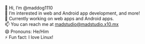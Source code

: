 👋 Hi, I’m @maddog1110  
👀 I’m interested in web and Android app development, and more!  
🌱 Currently working on web apps and Android apps.  
📫 You can reach me at madstudio@madstudio.x10.mx  
😄 Pronouns: He/Him  
⚡ Fun fact: I love Linux!

<!---
maddog1110/maddog1110 is a ✨ special ✨ repository because its `README.md` (this file) appears on your GitHub profile.
You can click the Preview link to take a look at your changes.
--->
